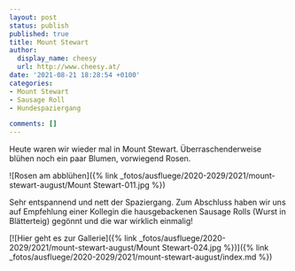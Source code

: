 ```yaml
---
layout: post
status: publish
published: true
title: Mount Stewart
author:
  display_name: cheesy
  url: http://www.cheesy.at/
date: '2021-08-21 18:28:54 +0100'
categories:
- Mount Stewart
- Sausage Roll
- Hundespaziergang

comments: []
---
```


<!-- Guide to Markdown: https://guides.github.com/features/mastering-markdown/ -->

Heute waren wir wieder mal in Mount Stewart. Überraschenderweise blühen noch ein paar Blumen, vorwiegend Rosen. 

![Rosen am abblühen]({% link _fotos/ausfluege/2020-2029/2021/mount-stewart-august/Mount Stewart-011.jpg %})

Sehr entspannend und nett der Spaziergang. Zum Abschluss haben wir uns auf Empfehlung einer Kollegin die hausgebackenen Sausage Rolls (Wurst in Blätterteig) gegönnt und die war wirklich einmalig!

[![Hier geht es zur Gallerie]({% link _fotos/ausfluege/2020-2029/2021/mount-stewart-august/Mount Stewart-024.jpg %})]({% link _fotos/ausfluege/2020-2029/2021/mount-stewart-august/index.md %})
